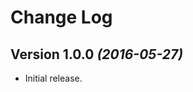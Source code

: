 Change Log
==========

Version 1.0.0 *(2016-05-27)*
----------------------------

 * Initial release.